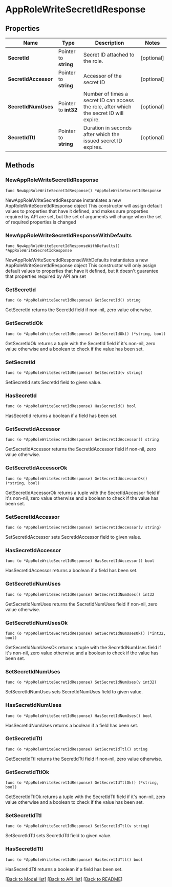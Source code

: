 # AppRoleWriteSecretIdResponse


## Properties

Name | Type | Description | Notes
------------ | ------------- | ------------- | -------------
**SecretId** | Pointer to **string** | Secret ID attached to the role. | [optional] 
**SecretIdAccessor** | Pointer to **string** | Accessor of the secret ID | [optional] 
**SecretIdNumUses** | Pointer to **int32** | Number of times a secret ID can access the role, after which the secret ID will expire. | [optional] 
**SecretIdTtl** | Pointer to **string** | Duration in seconds after which the issued secret ID expires. | [optional] 



## Methods


### NewAppRoleWriteSecretIdResponse

`func NewAppRoleWriteSecretIdResponse() *AppRoleWriteSecretIdResponse`

NewAppRoleWriteSecretIdResponse instantiates a new AppRoleWriteSecretIdResponse object
This constructor will assign default values to properties that have it defined,
and makes sure properties required by API are set, but the set of arguments
will change when the set of required properties is changed

### NewAppRoleWriteSecretIdResponseWithDefaults

`func NewAppRoleWriteSecretIdResponseWithDefaults() *AppRoleWriteSecretIdResponse`

NewAppRoleWriteSecretIdResponseWithDefaults instantiates a new AppRoleWriteSecretIdResponse object
This constructor will only assign default values to properties that have it defined,
but it doesn't guarantee that properties required by API are set


### GetSecretId

`func (o *AppRoleWriteSecretIdResponse) GetSecretId() string`

GetSecretId returns the SecretId field if non-nil, zero value otherwise.

### GetSecretIdOk

`func (o *AppRoleWriteSecretIdResponse) GetSecretIdOk() (*string, bool)`

GetSecretIdOk returns a tuple with the SecretId field if it's non-nil, zero value otherwise
and a boolean to check if the value has been set.

### SetSecretId

`func (o *AppRoleWriteSecretIdResponse) SetSecretId(v string)`

SetSecretId sets SecretId field to given value.


### HasSecretId

`func (o *AppRoleWriteSecretIdResponse) HasSecretId() bool`

HasSecretId returns a boolean if a field has been set.




### GetSecretIdAccessor

`func (o *AppRoleWriteSecretIdResponse) GetSecretIdAccessor() string`

GetSecretIdAccessor returns the SecretIdAccessor field if non-nil, zero value otherwise.

### GetSecretIdAccessorOk

`func (o *AppRoleWriteSecretIdResponse) GetSecretIdAccessorOk() (*string, bool)`

GetSecretIdAccessorOk returns a tuple with the SecretIdAccessor field if it's non-nil, zero value otherwise
and a boolean to check if the value has been set.

### SetSecretIdAccessor

`func (o *AppRoleWriteSecretIdResponse) SetSecretIdAccessor(v string)`

SetSecretIdAccessor sets SecretIdAccessor field to given value.


### HasSecretIdAccessor

`func (o *AppRoleWriteSecretIdResponse) HasSecretIdAccessor() bool`

HasSecretIdAccessor returns a boolean if a field has been set.




### GetSecretIdNumUses

`func (o *AppRoleWriteSecretIdResponse) GetSecretIdNumUses() int32`

GetSecretIdNumUses returns the SecretIdNumUses field if non-nil, zero value otherwise.

### GetSecretIdNumUsesOk

`func (o *AppRoleWriteSecretIdResponse) GetSecretIdNumUsesOk() (*int32, bool)`

GetSecretIdNumUsesOk returns a tuple with the SecretIdNumUses field if it's non-nil, zero value otherwise
and a boolean to check if the value has been set.

### SetSecretIdNumUses

`func (o *AppRoleWriteSecretIdResponse) SetSecretIdNumUses(v int32)`

SetSecretIdNumUses sets SecretIdNumUses field to given value.


### HasSecretIdNumUses

`func (o *AppRoleWriteSecretIdResponse) HasSecretIdNumUses() bool`

HasSecretIdNumUses returns a boolean if a field has been set.




### GetSecretIdTtl

`func (o *AppRoleWriteSecretIdResponse) GetSecretIdTtl() string`

GetSecretIdTtl returns the SecretIdTtl field if non-nil, zero value otherwise.

### GetSecretIdTtlOk

`func (o *AppRoleWriteSecretIdResponse) GetSecretIdTtlOk() (*string, bool)`

GetSecretIdTtlOk returns a tuple with the SecretIdTtl field if it's non-nil, zero value otherwise
and a boolean to check if the value has been set.

### SetSecretIdTtl

`func (o *AppRoleWriteSecretIdResponse) SetSecretIdTtl(v string)`

SetSecretIdTtl sets SecretIdTtl field to given value.


### HasSecretIdTtl

`func (o *AppRoleWriteSecretIdResponse) HasSecretIdTtl() bool`

HasSecretIdTtl returns a boolean if a field has been set.









[[Back to Model list]](../README.md#documentation-for-models) [[Back to API list]](../README.md#documentation-for-api-endpoints) [[Back to README]](../README.md)


